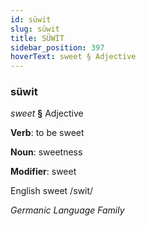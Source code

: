 ```yaml
---
id: süwit
slug: süwit
title: SÜWİT
sidebar_position: 397
hoverText: sweet § Adjective
---
```


### süwit

*sweet* **§** Adjective

**Verb**: to be sweet

**Noun**: sweetness

**Modifier**: sweet

English sweet /swit/

*Germanic Language Family*
